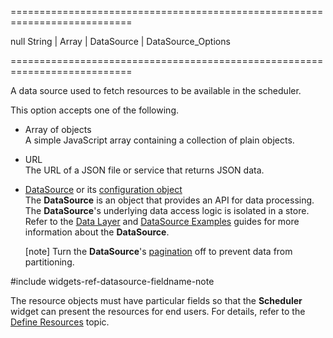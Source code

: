 ===========================================================================
<!--default-->null<!--/default-->
<!--type-->String | Array<Object> | DataSource | DataSource_Options<!--/type-->
===========================================================================

<!--shortDescription-->
A data source used to fetch resources to be available in the scheduler.
<!--/shortDescription-->

<!--fullDescription-->
This option accepts one of the following.

- Array of objects      
 A simple JavaScript array containing a collection of plain objects.

- URL       
 The URL of a JSON file or service that returns JSON data.

- [DataSource](/Documentation/ApiReference/Data_Layer/DataSource/) or its [configuration object](/Documentation/ApiReference/Data_Layer/DataSource/Configuration/)      
 The **DataSource** is an object that provides an API for data processing. The **DataSource**'s underlying data access logic is isolated in a store. Refer to the [Data Layer](/Documentation/Guide/Data_Layer/Data_Layer/) and [DataSource Examples](/Documentation/Guide/Data_Layer/Data_Source_Examples/) guides for more information about the **DataSource**. 

    [note] Turn the **DataSource**'s [pagination](/Documentation/ApiReference/Data_Layer/DataSource/Configuration/#paginate) off to prevent data from partitioning.

#include widgets-ref-datasource-fieldname-note

The resource objects must have particular fields so that the **Scheduler** widget can present the resources for end users. For details, refer to the [Define Resources](/Documentation/Guide/Widgets/Scheduler/Resources/Assign_Appointments_to_Resources/) topic.
<!--/fullDescription-->